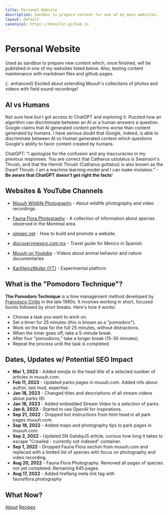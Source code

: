 ```yaml
---
title: Personal Website
description: Sandbox to prepare content for one of my main websites.
layout: default
canonical: https://khmuller.github.io
---
```


# Personal Website

Used as sandbox to prepare new content which, once finished, will be published in one of my websites listed below. Also, testing content maintenance with markdown files and github pages.

{: .enhanced}
Excited about extending Muuuh's collections of photos and videos with field sound recordings!

## AI vs Humans
Not sure how but I got access to ChatGPT and exploring it. Puzzled how an algorithm can discriminate between an AI or a human answers a question. Google claims that AI generated content performs worse than content generated by humans. I have serious doubt that Google, indeed, is able to discriminate between AI vs Human generated content which questions Google's ability to favor content created by humans.

ChatGPT: "I apologize for the confusion and any inaccuracies in my previous responses. You are correct that Catharus ustulatus is Swainson's Thrush, and that the Hermit Thrush (Catharus guttatus) is also known as the Dwarf Thrush. I am a machine learning model and I can make mistakes." - **Be aware that ChatGPT doesn't get right the facts**!

## Websites &amp; YouTube Channels

- [Muuuh Wildlife Photography](https://muuuh.com "Muuuh Wildlife Photography") - About wildlife photography and video recordings.
- [Fauna Flora Photography](https://faunaflora.photography "Fauna Flora Photography") - A collection of information about species observed in the Montreal area.
- [simaec.net](https://www.simaec.net "Web Publishing") - How to build and promote a website.
- [discoverymexico.com.mx](https://www.discoverymexico.com.mx "Discovery Mexico") - Travel guide for Mexico in Spanish.


- [Muuuh on Youtube](https://youtube.com/@Muuuh "Muuuh Wildlife Photography") - Videos about animal behavior and nature documentaries 
- [KarlHeinzMuller (YT)](https://youtube.com/@KarlHeinzMuller "Karl-Heinz Müller") - Experimental platform

## What is the "Pomodoro Technique"?

**The Pomodoro Technique** is a time management method developed by [Francesco Cirillo](https://francescocirillo.com/) in the late 1980s. It involves working in short, focused bursts followed by short breaks. Here's how it works:

- Choose a task you want to work on.
- Set a timer for 25 minutes (this is known as a "pomodoro").
- Work on the task for the full 25 minutes, without distractions.
- When the timer goes off, take a 5-minute break.
- After four "pomodoros," take a longer break (15-30 minutes).
- Repeat the process until the task is completed.

## Dates, Updates w/ Potential SEO Impact

- **Mar  1, 2023** - Added emojis to the head title of a selected number of articles in muuuh.com.
- **Feb 11, 2023** - Updated parks pages in muuuh.com. Added info about author, last mod, expertise.
- **Jan 18, 2023** - Changed titles and descriptions of all stream videos about parks (6).
- **Jan 18, 2023** - Added embedded Stream Video to a selection of parks.
- **Jan  6, 2023** - Started to use OpenAI for inspirations.
- **Sep 21, 2022** - Dropped bot instructions from html head in all park pages muuuh.com.
- **Sep 18, 2022** - Added maps and photography tips to park pages in muuuh.com.
- **Sep  2, 2022** - Updated SN GatsbyJS article, curious how long it takes to escape "Crawled - currently not indexed" container. 
- **Sep  1, 2022** - Dropped Fauna Flora section from muuuh.com and replaced with a limited list of species with focus on photography and video recording.
- **Aug 20, 2022** - Fauna Flora Photography. Removed all pages of species not yet completed. Remaining 645 pages. 
- **Aug 17, 2022** - Added hreflang meta link tag with faunaflora.photography

## What Now?

[About](/about/ "About")
[Recipes](/recipes/ "Recipes")